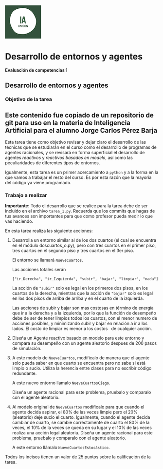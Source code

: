 ![](ia.png)
# Desarrollo de entornos y agentes
**Evaluación de competencias 1**

## Desarrollo de entornos y agentes

### Objetivo de la tarea
## Este contenido fue copiado de un repositorio de git para uso en la materia de Inteligencia Artificial para el alumno Jorge Carlos Pérez Barja

Esta tarea tiene como objetivo revisar y dejar claro el desarrollo de las técnicas que se 
estudiarán en el curso como el desarrollo de programas de agentes racionales, y se revisará
en forma superficial el desarrollo de agentes *reactivos* y *reactivos basados en modelo*, así
como las peculiaridades de diferentes tipos de entornos. 

Igualmente, esta tarea es un primer acercamiento a `python` y a la forma en la que vamos a
trabajar el resto del curso. Es por esta razón que la mayoría del código ya viene programado.


### Trabajo a realizar

**Importante:** Todo el desarrollo que se realice para la tarea debe de ser
incluido en el archivo `tarea_1.py`. Recuerda que los commits que hagas de tus
avances son importantes para que como profesor pueda medir lo que vas haciendo.

En esta tarea realiza las siguiente acciones:

1. Desarrolla un entorno similar al de los dos cuartos (el cual se
   encuentra en el módulo doscuartos_o.py), pero con tres cuartos en
   el primer piso, tres cuartos en el segundo piso y tres cuartos en el 3er piso.
   
   El entorno se llamará `NueveCuartos`.

   Las acciones totales serán
   
   ```
   ["ir_Derecha", "ir_Izquierda", "subir", "bajar", "limpiar", "nada"]
   ``` 
    
   La acción de `"subir"` solo es legal en los primeros dos pisos, en los cuartos de la derecha, 
   mientras que la acción de `"bajar"` solo es legal en los dos pisos de arriba de arriba y en 
   el cuarto de la izquierda.

   Las acciones de subir y bajar son mas costosas en término de
   energía que ir a la derecha y a la izquierda, por lo que la función
   de desempeño debe de ser de tener limpios todos los cuartos, con el
   menor numero de acciones posibles, y minimizando subir y bajar en
   relación a ir a los lados. El costo de limpiar es menor a los costos
   de cualquier acción.

2. Diseña un Agente reactivo basado en modelo para este entorno y
   compara su desempeño con un agente aleatorio despues de 200 pasos
   de simulación.

3. A este modelo de `NueveCuartos`, modificalo de manera que el
   agente solo pueda saber en que cuarto se encuentra pero no sabe si
   está limpio o sucio. Utiliza la herencia entre clases para no escribir código redundante.

   A este nuevo entorno llamalo `NueveCuartosCiego`.

   Diseña un agente racional para este problema, pruebalo y comparalo
   con el agente aleatorio.

4. Al modelo original de `NueveCuartos` 
   modificalo para que cuando el agente decida aspirar, el 80% de las
   veces limpie pero el 20% (aleatorio) deje sucio el cuarto. Igualmente, 
   cuando el agente decida cambiar de cuarto, se cambie correctamente de cuarto el 80% de la veces,
   el 10% de la veces se queda en su lugar y el 10% de las veces realiza una acción legal aleatoria. Diseña
   un agente racional para este problema, pruebalo y comparalo con el
   agente aleatorio.

   A este entorno llámalo `NueveCuartosEstocástico`.

Todos los incisos tienen un valor de 25 puntos sobre la calificación de
la tarea.

